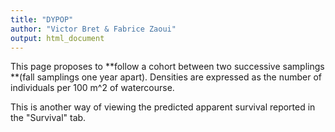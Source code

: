 ```yaml
---
title: "DYPOP"
author: "Victor Bret & Fabrice Zaoui"
output: html_document
---
```


This page proposes to **follow a cohort between two successive samplings **(fall samplings one year apart). Densities are expressed as the number of individuals per 100 m^2 of watercourse.

This is another way of viewing the predicted apparent survival reported in the "Survival" tab.
